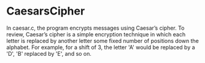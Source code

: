 CaesarsCipher
=============

In caesar.c, the program encrypts messages using Caesar’s cipher. To review, Caesar’s cipher is a simple encryption technique in which each letter is replaced by another letter some fixed number of positions down the alphabet. For example, for a shift of 3, the letter 'A' would be replaced by a 'D', 'B' replaced by 'E', and so on. 
